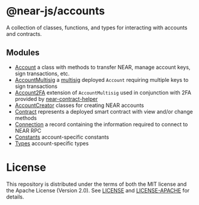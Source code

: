 # @near-js/accounts

A collection of classes, functions, and types for interacting with accounts and contracts.

## Modules

- [Account](https://github.com/near/near-api-js/blob/master/packages/accounts/src/account.ts) a class with methods to transfer NEAR, manage account keys, sign transactions, etc.
- [AccountMultisig](https://github.com/near/near-api-js/blob/master/packages/accounts/src/account_multisig.ts) a [multisig](https://github.com/near/core-contracts/tree/master/multisig) deployed `Account` requiring multiple keys to sign transactions
- [Account2FA](https://github.com/near/near-api-js/blob/master/packages/accounts/src/account_2fa.ts) extension of `AccountMultisig` used in conjunction with 2FA provided by [near-contract-helper](https://github.com/near/near-contract-helper)
- [AccountCreator](https://github.com/near/near-api-js/blob/master/packages/accounts/src/account_creator.ts) classes for creating NEAR accounts
- [Contract](https://github.com/near/near-api-js/blob/master/packages/accounts/src/contract.ts) represents a deployed smart contract with view and/or change methods
- [Connection](https://github.com/near/near-api-js/blob/master/packages/accounts/src/connection.ts) a record containing the information required to connect to NEAR RPC
- [Constants](https://github.com/near/near-api-js/blob/master/packages/accounts/src/constants.ts) account-specific constants
- [Types](https://github.com/near/near-api-js/blob/master/packages/accounts/src/types.ts) account-specific types

# License

This repository is distributed under the terms of both the MIT license and the Apache License (Version 2.0).
See [LICENSE](https://github.com/near/near-api-js/blob/master/LICENSE) and [LICENSE-APACHE](https://github.com/near/near-api-js/blob/master/LICENSE-APACHE) for details.
